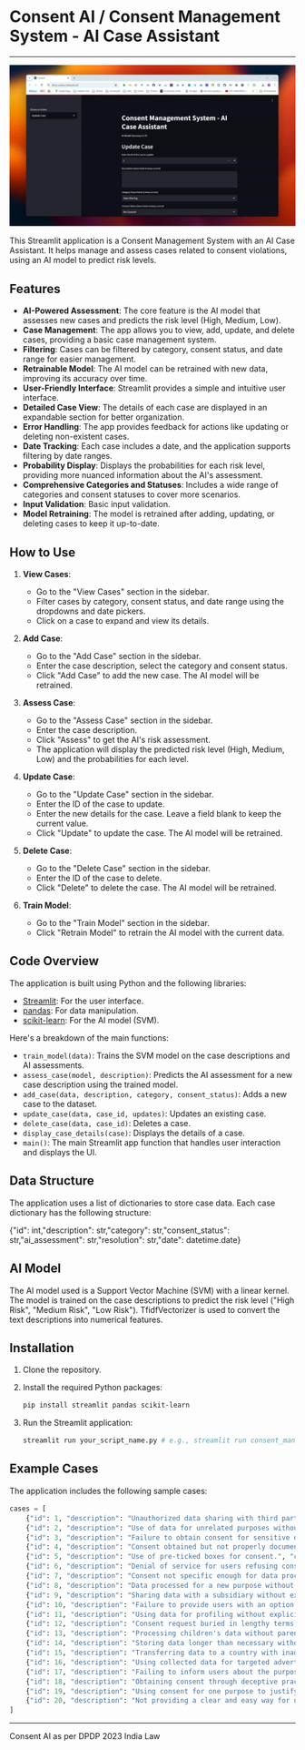 # Consent AI / Consent Management System - AI Case Assistant
---
[![Video Title](./demo.jpg)](./consentai-1742893099136.mp4)


This Streamlit application is a Consent Management System with an AI Case Assistant. It helps manage and assess cases related to consent violations, using an AI model to predict risk levels.

## Features

* **AI-Powered Assessment**: The core feature is the AI model that assesses new cases and predicts the risk level (High, Medium, Low).
* **Case Management**: The app allows you to view, add, update, and delete cases, providing a basic case management system.
* **Filtering**: Cases can be filtered by category, consent status, and date range for easier management.
* **Retrainable Model**: The AI model can be retrained with new data, improving its accuracy over time.
* **User-Friendly Interface**: Streamlit provides a simple and intuitive user interface.
* **Detailed Case View**: The details of each case are displayed in an expandable section for better organization.
* **Error Handling**: The app provides feedback for actions like updating or deleting non-existent cases.
* **Date Tracking**: Each case includes a date, and the application supports filtering by date ranges.
* **Probability Display**: Displays the probabilities for each risk level, providing more nuanced information about the AI's assessment.
* **Comprehensive Categories and Statuses**: Includes a wide range of categories and consent statuses to cover more scenarios.
* **Input Validation**: Basic input validation.
* **Model Retraining**: The model is retrained after adding, updating, or deleting cases to keep it up-to-date.

## How to Use

1.  **View Cases**:

    * Go to the "View Cases" section in the sidebar.
    * Filter cases by category, consent status, and date range using the dropdowns and date pickers.
    * Click on a case to expand and view its details.
2.  **Add Case**:

    * Go to the "Add Case" section in the sidebar.
    * Enter the case description, select the category and consent status.
    * Click "Add Case" to add the new case. The AI model will be retrained.
    
3.  **Assess Case**:

    * Go to the "Assess Case" section in the sidebar.
    * Enter the case description.
    * Click "Assess" to get the AI's risk assessment.
    * The application will display the predicted risk level (High, Medium, Low) and the probabilities for each level.
    
4.  **Update Case**:

    * Go to the "Update Case" section in the sidebar.
    * Enter the ID of the case to update.
    * Enter the new details for the case. Leave a field blank to keep the current value.
    * Click "Update" to update the case. The AI model will be retrained.
    
5.  **Delete Case**:

    * Go to the "Delete Case" section in the sidebar.
    * Enter the ID of the case to delete.
    * Click "Delete" to delete the case. The AI model will be retrained.
    
6.  **Train Model**:

    * Go to the "Train Model" section in the sidebar.
    * Click "Retrain Model" to retrain the AI model with the current data.

## Code Overview

The application is built using Python and the following libraries:

* [Streamlit](https://streamlit.io/): For the user interface.
* [pandas](https://pandas.pydata.org/): For data manipulation.
* [scikit-learn](https://scikit-learn.org/): For the AI model (SVM).

Here's a breakdown of the main functions:

* `train_model(data)`: Trains the SVM model on the case descriptions and AI assessments.
* `assess_case(model, description)`: Predicts the AI assessment for a new case description using the trained model.
* `add_case(data, description, category, consent_status)`: Adds a new case to the dataset.
* `update_case(data, case_id, updates)`: Updates an existing case.
* `delete_case(data, case_id)`: Deletes a case.
* `display_case_details(case)`: Displays the details of a case.
* `main()`: The main Streamlit app function that handles user interaction and displays the UI.

## Data Structure

The application uses a list of dictionaries to store case data. Each case dictionary has the following structure:

{"id": int,"description": str,"category": str,"consent_status": str,"ai_assessment": str,"resolution": str,"date": datetime.date}
## AI Model

The AI model used is a Support Vector Machine (SVM) with a linear kernel. The model is trained on the case descriptions to predict the risk level ("High Risk", "Medium Risk", "Low Risk"). TfidfVectorizer is used to convert the text descriptions into numerical features.

## Installation

1.  Clone the repository.
2.  Install the required Python packages:

    ```bash
    pip install streamlit pandas scikit-learn
    ```
3.  Run the Streamlit application:

    ```bash
    streamlit run your_script_name.py # e.g., streamlit run consent_management_system.py
    ```

## Example Cases

The application includes the following sample cases:

```python
cases = [
    {"id": 1, "description": "Unauthorized data sharing with third parties.", "category": "Data Sharing", "consent_status": "No Consent", "ai_assessment": "High Risk", "resolution": "Legal action initiated.", "date": datetime.date(2024, 1, 15)},
    {"id": 2, "description": "Use of data for unrelated purposes without consent.", "category": "Purpose Limitation", "consent_status": "Insufficient Consent", "ai_assessment": "Medium Risk", "resolution": "Rectification of data usage.", "date": datetime.date(2024, 2, 20)},
    {"id": 3, "description": "Failure to obtain consent for sensitive data processing.", "category": "Sensitive Data", "consent_status": "No Consent", "ai_assessment": "High Risk", "resolution": "Data deletion and policy review.", "date": datetime.date(2024, 3, 10)},
    {"id": 4, "description": "Consent obtained but not properly documented.", "category": "Documentation", "consent_status": "Consent Obtained", "ai_assessment": "Low Risk", "resolution": "Improved documentation process.", "date": datetime.date(2024, 4, 5)},
    {"id": 5, "description": "Use of pre-ticked boxes for consent.", "category": "Valid Consent", "consent_status": "Consent Obtained", "ai_assessment": "Medium Risk", "resolution": "Change consent mechanism.", "date": datetime.date(2024, 5, 12)},
    {"id": 6, "description": "Denial of service for users refusing consent.", "category": "Fairness", "consent_status": "No Consent", "ai_assessment": "High Risk", "resolution": "Service access restored.", "date": datetime.date(2024, 6, 18)},
    {"id": 7, "description": "Consent not specific enough for data processing.", "category": "Specificity", "consent_status": "Insufficient Consent", "ai_assessment": "Medium Risk", "resolution": "Obtain specific consent.", "date": datetime.date(2024, 7, 22)},
    {"id": 8, "description": "Data processed for a new purpose without re-obtaining consent", "category": "Purpose Limitation", "consent_status": "No Consent", "ai_assessment": "High Risk", "resolution": "Stop processing data for new purpose.", "date": datetime.date(2024, 8, 1)},
    {"id": 9, "description": "Sharing data with a subsidiary without explicit consent.", "category": "Data Sharing", "consent_status": "Insufficient Consent", "ai_assessment": "Medium Risk", "resolution": "Review data sharing agreement.", "date": datetime.date(2024, 9, 8)},
    {"id": 10, "description": "Failure to provide users with an option to withdraw consent.", "category": "Withdrawal of Consent", "consent_status": "Consent Obtained", "ai_assessment": "Medium Risk", "resolution": "Implement consent withdrawal mechanism.", "date": datetime.date(2024, 10, 15)},
    {"id": 11, "description": "Using data for profiling without explicit consent.", "category": "Profiling", "consent_status": "No Consent", "ai_assessment": "High Risk", "resolution": "Stop profiling and delete associated data.", "date": datetime.date(2024, 11, 2)},
    {"id": 12, "description": "Consent request buried in lengthy terms and conditions.", "category": "Valid Consent", "consent_status": "Consent Obtained", "ai_assessment": "Medium Risk", "resolution": "Make consent request prominent and clear.", "date": datetime.date(2024, 12, 9)},
    {"id": 13, "description": "Processing children's data without parental consent.", "category": "Children's Data", "consent_status": "No Consent", "ai_assessment": "High Risk", "resolution": "Delete data and obtain proper consent.", "date": datetime.date(2025, 1, 20)},
    {"id": 14, "description": "Storing data longer than necessary without explicit consent.", "category": "Data Retention", "consent_status": "Insufficient Consent", "ai_assessment": "Medium Risk", "resolution": "Implement data retention policy.", "date": datetime.date(2025, 2, 28)},
    {"id": 15, "description": "Transferring data to a country with inadequate privacy laws.", "category": "Cross-border Transfer", "consent_status": "No Consent", "ai_assessment": "High Risk", "resolution": "Halt data transfer and review legal basis.", "date": datetime.date(2025, 3, 18)},
    {"id": 16, "description": "Using collected data for targeted advertising without consent.", "category": "Purpose Limitation", "consent_status": "No Consent", "ai_assessment": "High Risk", "resolution": "Cease targeted advertising.", "date": datetime.date(2025, 4, 10)},
    {"id": 17, "description": "Failing to inform users about the purpose of data collection.", "category": "Transparency", "consent_status": "No Consent", "ai_assessment": "Medium Risk", "resolution": "Update privacy policy.", "date": datetime.date(2025, 5, 5)},
    {"id": 18, "description": "Obtaining consent through deceptive practices.", "category": "Valid Consent", "consent_status": "High Risk", "resolution": "Revise consent process.", "date": datetime.date(2025, 6, 12)},
    {"id": 19, "description": "Using consent for one purpose to justify another, unrelated purpose.", "category": "Purpose Limitation", "consent_status": "No Consent", "ai_assessment": "High Risk", "resolution": "Stop unauthorized data use.", "date": datetime.date(2025, 7, 1)},
    {"id": 20, "description": "Not providing a clear and easy way for users to access their data.", "category": "Data Access", "consent_status": "Insufficient Consent", "ai_assessment": "Medium Risk", "resolution": "Implement data access mechanism.", "date": datetime.date(2025, 8, 8)}
]

```
---
Consent AI as per DPDP 2023 India Law
